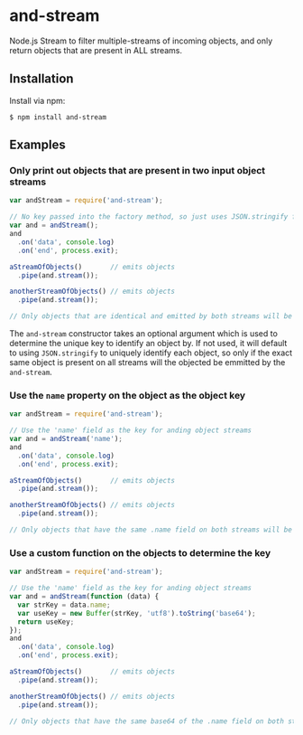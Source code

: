 # and-stream

Node.js Stream to filter multiple-streams of incoming objects, and only return objects that are present in ALL streams.

## Installation

Install via npm:

```
$ npm install and-stream
```

## Examples

### Only print out objects that are present in two input object streams

``` js
var andStream = require('and-stream');

// No key passed into the factory method, so just uses JSON.stringify for uniqueness
var and = andStream();
and
  .on('data', console.log)
  .on('end', process.exit);

aStreamOfObjects()       // emits objects
  .pipe(and.stream());

anotherStreamOfObjects() // emits objects
  .pipe(and.stream());

// Only objects that are identical and emitted by both streams will be printed

```

The `and-stream` constructor takes an optional argument which is used to
determine the unique key to identify an object by. If not used, it will
default to using `JSON.stringify` to uniquely identify each object, so only
if the exact same object is present on all streams will the objected be
emmitted by the `and-stream`.

### Use the `name` property on the object as the object key

``` js
var andStream = require('and-stream');

// Use the 'name' field as the key for anding object streams
var and = andStream('name');
and
  .on('data', console.log)
  .on('end', process.exit);

aStreamOfObjects()       // emits objects
  .pipe(and.stream());

anotherStreamOfObjects() // emits objects
  .pipe(and.stream());

// Only objects that have the same .name field on both streams will be printed

```

### Use a custom function on the objects to determine the key
``` js
var andStream = require('and-stream');

// Use the 'name' field as the key for anding object streams
var and = andStream(function (data) {
  var strKey = data.name;
  var useKey = new Buffer(strKey, 'utf8').toString('base64');
  return useKey;
});
and
  .on('data', console.log)
  .on('end', process.exit);

aStreamOfObjects()       // emits objects
  .pipe(and.stream());

anotherStreamOfObjects() // emits objects
  .pipe(and.stream());

// Only objects that have the same base64 of the .name field on both streams will be printed

```

